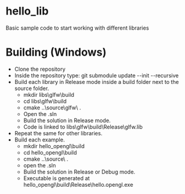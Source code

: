 # hello_lib
Basic sample code to start working with different libraries

# Building (Windows)

- Clone the repository
- Inside the repository type: git submodule update --init --recursive
- Build each library in Release mode inside a build folder next to the source folder.
  - mkdir libs\glfw\build
  - cd libs\glfw\build
  - cmake ..\source\glfw\ .
  - Open the .sln
  - Build the solution in Release mode.
  - Code is linked to libs\glfw\build\Release\glfw.lib
- Repeat the same for other libraries.
- Build each example.
  - mkdir hello_opengl\build
  - cd hello_opengl\build
  - cmake ..\source\ .
  - open the .sln
  - Build the solution in Release or Debug mode.
  - Executable is generated at hello_opengl\build\Release\hello.opengl.exe

